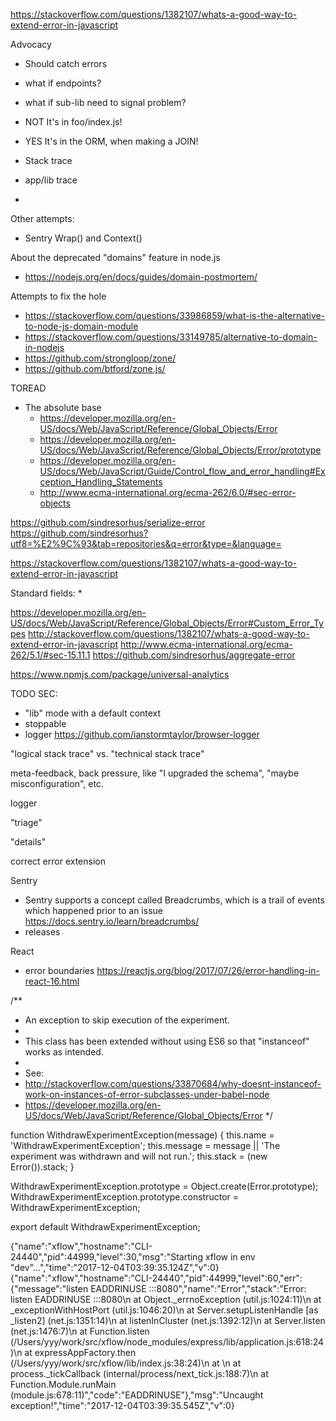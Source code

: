 https://stackoverflow.com/questions/1382107/whats-a-good-way-to-extend-error-in-javascript


Advocacy
* Should catch errors
* what if endpoints?
* what if sub-lib need to signal problem?
* NOT It's in foo/index.js!
* YES It's in the ORM, when making a JOIN!



* Stack trace
* app/lib trace
*

Other attempts:
* Sentry Wrap() and Context()

About the deprecated "domains" feature in node.js
* https://nodejs.org/en/docs/guides/domain-postmortem/

Attempts to fix the hole
* https://stackoverflow.com/questions/33986859/what-is-the-alternative-to-node-js-domain-module
* https://stackoverflow.com/questions/33149785/alternative-to-domain-in-nodejs
* https://github.com/strongloop/zone/
* https://github.com/btford/zone.js/


TOREAD

* The absolute base
  * https://developer.mozilla.org/en-US/docs/Web/JavaScript/Reference/Global_Objects/Error
  * https://developer.mozilla.org/en-US/docs/Web/JavaScript/Reference/Global_Objects/Error/prototype
  * https://developer.mozilla.org/en-US/docs/Web/JavaScript/Guide/Control_flow_and_error_handling#Exception_Handling_Statements
  * http://www.ecma-international.org/ecma-262/6.0/#sec-error-objects

https://github.com/sindresorhus/serialize-error
https://github.com/sindresorhus?utf8=%E2%9C%93&tab=repositories&q=error&type=&language=


https://stackoverflow.com/questions/1382107/whats-a-good-way-to-extend-error-in-javascript


Standard fields:
*

https://developer.mozilla.org/en-US/docs/Web/JavaScript/Reference/Global_Objects/Error#Custom_Error_Types
      http://stackoverflow.com/questions/1382107/whats-a-good-way-to-extend-error-in-javascript
      http://www.ecma-international.org/ecma-262/5.1/#sec-15.11.1
      https://github.com/sindresorhus/aggregate-error


https://www.npmjs.com/package/universal-analytics


TODO SEC:
* "lib" mode with a default context
* stoppable
* logger https://github.com/ianstormtaylor/browser-logger


"logical stack trace" vs. "technical stack trace"

meta-feedback, back pressure, like "I upgraded the schema", "maybe misconfiguration", etc.

logger

"triage"

"details"

correct error extension

Sentry
* Sentry supports a concept called Breadcrumbs, which is a trail of events which happened prior to an issue https://docs.sentry.io/learn/breadcrumbs/
* releases

React
* error boundaries https://reactjs.org/blog/2017/07/26/error-handling-in-react-16.html


/**
 * An exception to skip execution of the experiment.
 *
 * This class has been extended without using ES6 so that "instanceof" works as intended.
 *
 * See:
 * http://stackoverflow.com/questions/33870684/why-doesnt-instanceof-work-on-instances-of-error-subclasses-under-babel-node
 * https://developer.mozilla.org/en-US/docs/Web/JavaScript/Reference/Global_Objects/Error
 */

function WithdrawExperimentException(message) {
  this.name = 'WithdrawExperimentException';
  this.message = message || 'The experiment was withdrawn and will not run.';
  this.stack = (new Error()).stack;
}

WithdrawExperimentException.prototype = Object.create(Error.prototype);
WithdrawExperimentException.prototype.constructor = WithdrawExperimentException;

export default WithdrawExperimentException;



{"name":"xflow","hostname":"CLI-24440","pid":44999,"level":30,"msg":"Starting xflow in env \"dev\"...","time":"2017-12-04T03:39:35.124Z","v":0}
{"name":"xflow","hostname":"CLI-24440","pid":44999,"level":60,"err":{"message":"listen EADDRINUSE :::8080","name":"Error","stack":"Error: listen EADDRINUSE :::8080\n    at Object._errnoException (util.js:1024:11)\n    at _exceptionWithHostPort (util.js:1046:20)\n    at Server.setupListenHandle [as _listen2] (net.js:1351:14)\n    at listenInCluster (net.js:1392:12)\n    at Server.listen (net.js:1476:7)\n    at Function.listen (/Users/yyy/work/src/xflow/node_modules/express/lib/application.js:618:24)\n    at expressAppFactory.then (/Users/yyy/work/src/xflow/lib/index.js:38:24)\n    at <anonymous>\n    at process._tickCallback (internal/process/next_tick.js:188:7)\n    at Function.Module.runMain (module.js:678:11)","code":"EADDRINUSE"},"msg":"Uncaught exception!","time":"2017-12-04T03:39:35.545Z","v":0}

